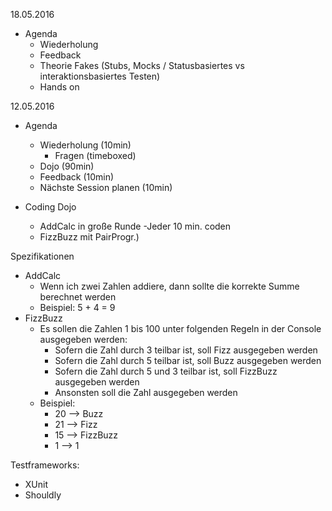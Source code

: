 18.05.2016
- Agenda
  - Wiederholung
  - Feedback
  - Theorie Fakes (Stubs, Mocks / Statusbasiertes vs interaktionsbasiertes Testen)
  - Hands on


12.05.2016
- Agenda
	- Wiederholung (10min)
		- Fragen (timeboxed)
	- Dojo (90min)
	- Feedback (10min)
	- Nächste Session planen (10min)

- Coding Dojo
  - AddCalc in große Runde
      -Jeder 10 min. coden 
  - FizzBuzz mit PairProgr.)


Spezifikationen
 - AddCalc
 	- Wenn ich zwei Zahlen addiere, dann sollte die korrekte Summe berechnet werden
 	- Beispiel: 5 + 4 = 9
 - FizzBuzz
 	- Es sollen die Zahlen 1 bis 100 unter folgenden Regeln in der Console ausgegeben werden:
 		- Sofern die Zahl durch 3 teilbar ist, soll Fizz ausgegeben werden
 		- Sofern die Zahl durch 5 teilbar ist, soll Buzz ausgegeben werden
 		- Sofern die Zahl durch 5 und 3 teilbar ist, soll FizzBuzz ausgegeben werden
 		- Ansonsten soll die Zahl ausgegeben werden
 	- Beispiel:
 		- 20 --> Buzz
 		- 21 --> Fizz
 		- 15 --> FizzBuzz
 		-  1 --> 1
 
Testframeworks:
 - XUnit
 - Shouldly
